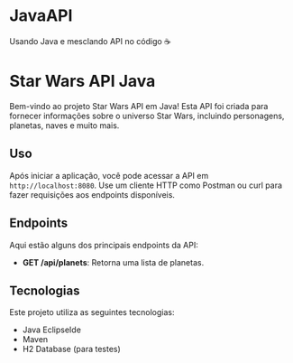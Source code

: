 # JavaAPI
Usando Java e mesclando API no código ☕

# Star Wars API Java

Bem-vindo ao projeto Star Wars API em Java! Esta API foi criada para fornecer informações sobre o universo Star Wars, incluindo personagens, planetas, naves e muito mais.

## Uso

Após iniciar a aplicação, você pode acessar a API em `http://localhost:8080`. Use um cliente HTTP como Postman ou curl para fazer requisições aos endpoints disponíveis.

## Endpoints

Aqui estão alguns dos principais endpoints da API:
- **GET /api/planets**: Retorna uma lista de planetas.

## Tecnologias

Este projeto utiliza as seguintes tecnologias:

- Java EclipseIde
- Maven
- H2 Database (para testes)

